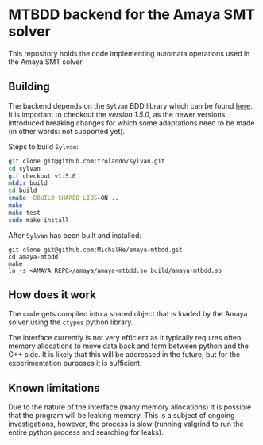 # MTBDD backend for the Amaya SMT solver
This repository holds the code implementing automata operations used in the Amaya SMT solver. 

## Building
The backend depends on the `Sylvan` BDD library which can be found [here](https://github.com/trolando/sylvan).
It is important to checkout the *version 1.5.0*, as the newer versions introduced breaking changes for which
some adaptations need to be made (in other words: not supported yet).

Steps to build `Sylvan`:
```sh
git clone git@github.com:trolando/sylvan.git
cd sylvan
git checkout v1.5.0
mkdir build
cd build
cmake -DBUILD_SHARED_LIBS=ON ..
make
make test
sudo make install
```

After `Sylvan` has been built and installed:
```
git clone git@github.com:MichalHe/amaya-mtbdd.git
cd amaya-mtbdd
make
ln -s <AMAYA_REPO>/amaya/amaya-mtbdd.so build/amaya-mtbdd.so
```

## How does it work
The code gets compiled into a shared object that is loaded by the Amaya solver using the `ctypes` python library. 

The interface currently is not very efficient as it typically requires often memory allocations to move data 
back and form between python and the C++ side. It is likely that this will be addressed in the future, but for 
the experimentation purposes it is sufficient.

## Known limitations
Due to the nature of the interface (many memory allocations) it is possible that the program will be leaking memory. This
is a subject of ongoing investigations, however, the process is slow (running valgrind to run the entire python process 
and searching for leaks).
